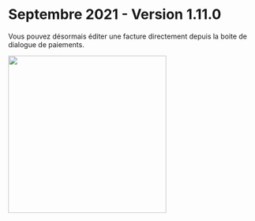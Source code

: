 # Septembre 2021 - Version 1.11.0

Vous pouvez désormais éditer une facture directement depuis la boite de dialogue de paiements.

<img src="https://raw.githubusercontent.com/yuzer-software/release-notes/master/release-notes/1.11.0/edit-invoice.png" height="320"/>
